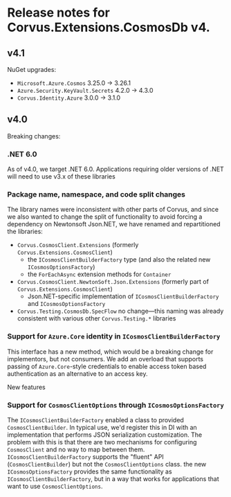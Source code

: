 # Release notes for Corvus.Extensions.CosmosDb v4.

## v4.1

NuGet upgrades:

* `Microsoft.Azure.Cosmos` 3.25.0 -> 3.26.1
* `Azure.Security.KeyVault.Secrets` 4.2.0 -> 4.3.0
* `Corvus.Identity.Azure` 3.0.0 -> 3.1.0

## v4.0

Breaking changes:

### .NET 6.0

As of v4.0, we target .NET 6.0. Applications requiring older versions of .NET will need to use v3.x of these libraries

### Package name, namespace, and code split changes

The library names were inconsistent with other parts of Corvus, and since we also wanted to change the split of functionality to avoid forcing a dependency on Newtonsoft Json.NET, we have renamed and repartitioned the libraries:

* `Corvus.CosmosClient.Extensions` (formerly `Corvus.Extensions.CosmosClient`)
  * the `ICosmosClientBuilderFactory` type (and also the related new `ICosmosOptionsFactory`)
  * the `ForEachAsync` extension methods for `Container`
* `Corvus.CosmosClient.NewtonSoft.Json.Extensions` (formerly part of `Corvus.Extensions.CosmosClient`)
  * Json.NET-specific implementation of `ICosmosClientBuilderFactory` and `ICosmosOptionsFactory`
* `Corvus.Testing.CosmosDb.SpecFlow` no change—this naming was already consistent with various other `Corvus.Testing.*` libraries

### Support for `Azure.Core` identity in `ICosmosClientBuilderFactory`

This interface has a new method, which would be a breaking change for implementors, but not consumers. We add an overload that supports passing of `Azure.Core`-style credentials to enable access token based authentication as an alternative to an access key.

New features

### Support for `CosmosClientOptions` through `ICosmosOptionsFactory`

The `ICosmosClientBuilderFactory` enabled a class to provided `CosmosClientBuilder`. In typical use, we'd register this in DI with an implementation that performs JSON serialization customization. The problem with this is that there are two mechanisms for configuring `CosmosClient` and no way to map between them. `ICosmosClientBuilderFactory` supports the "fluent" API (`CosmosClientBuilder`) but not the `CosmosClientOptions` class. the new `ICosmosOptionsFactory` provides the same functionality as `ICosmosClientBuilderFactory`, but in a way that works for applications that want to use `CosmosClientOptions`.
